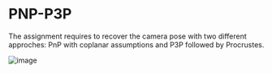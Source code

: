 # PNP-P3P

The assignment requires to recover the camera pose with two different approches: PnP with coplanar assumptions and P3P followed by Procrustes.

![image](https://github.com/xywang0001/PnP-P3P/blob/master/bird_collineation.gif)
